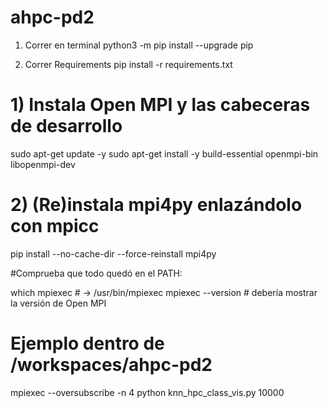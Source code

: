 # ahpc-pd2


1. Correr en terminal 
python3 -m pip install --upgrade pip

2. Correr Requirements 
pip install -r requirements.txt


# 1) Instala Open MPI y las cabeceras de desarrollo
sudo apt-get update -y
sudo apt-get install -y build-essential openmpi-bin libopenmpi-dev

# 2) (Re)instala mpi4py enlazándolo con mpicc
pip install --no-cache-dir --force-reinstall mpi4py

#Comprueba que todo quedó en el PATH:


which mpiexec      # → /usr/bin/mpiexec
mpiexec --version  # debería mostrar la versión de Open MPI

# Ejemplo dentro de /workspaces/ahpc-pd2
mpiexec --oversubscribe -n 4 python knn_hpc_class_vis.py 10000


